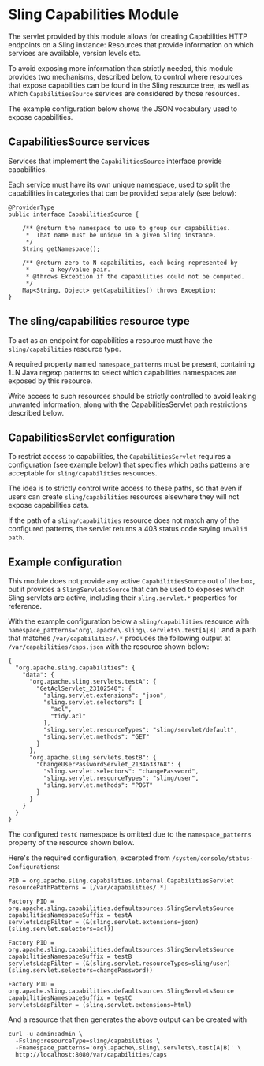 Sling Capabilities Module
=========================

The servlet provided by this module allows for creating Capabilities HTTP endpoints
on a Sling instance: Resources that provide information on which services are available,
version levels etc.

To avoid exposing more information than strictly needed, this module provides two mechanisms, 
described below, to control where resources that expose capabilities can be found in the Sling 
resource tree, as well as which `CapabilitiesSource` services are considered by those resources.

The example configuration below shows the JSON vocabulary used to expose capabilities.

CapabilitiesSource services
----------------------------

Services that implement the `CapabilitiesSource` interface provide capabilities.

Each service must have its own unique namespace, used to split the capabilities in
categories that can be provided separately (see below):

    @ProviderType
    public interface CapabilitiesSource {

        /** @return the namespace to use to group our capabilities.
         *  That name must be unique in a given Sling instance.
         */
        String getNamespace();

        /** @return zero to N capabilities, each being represented by
         *      a key/value pair.
         * @throws Exception if the capabilities could not be computed.
         */
        Map<String, Object> getCapabilities() throws Exception;
    }
    
The sling/capabilities resource type
------------------------------------

To act as an endpoint for capabilities a resource must have the `sling/capabilities`
resource type.

A required property named `namespace_patterns` must be present, containing 1..N Java
regexp patterns to select which capabilities namespaces are exposed by this resource.

Write access to such resources should be strictly controlled to avoid leaking unwanted
information, along with the CapabilitiesServlet path restrictions described below.

CapabilitiesServlet configuration
---------------------------------
To restrict access to capabilities, the `CapabilitiesServlet` requires a configuration
(see example below) that specifies which paths patterns are acceptable for `sling/capabilities` 
resources.

The idea is to strictly control write access to these paths, so that even if users can create
`sling/capabilities` resources elsewhere they will not expose capabilities data.

If the path of a `sling/capabilities` resource does not match any of the configured patterns,
the servlet returns a 403 status code saying `Invalid path`.

Example configuration
---------------------
This module does not provide any active `CapabilitiesSource` out of the box, but it provides a
`SlingServletsSource` that can be used to exposes which Sling servlets are active, including their
`sling.servlet.*` properties for reference.

With the example configuration below a `sling/capabilities` resource with 
`namespace_patterns='org\.apache\.sling\.servlets\.test[A|B]'` and a path that matches `/var/capabilities/.*`
produces the following output at `/var/capabilities/caps.json` with the resource shown 
below:

    {
      "org.apache.sling.capabilities": {
        "data": {
          "org.apache.sling.servlets.testA": {
            "GetAclServlet_23102540": {
              "sling.servlet.extensions": "json",
              "sling.servlet.selectors": [
                "acl",
                "tidy.acl"
              ],
              "sling.servlet.resourceTypes": "sling/servlet/default",
              "sling.servlet.methods": "GET"
            }
          },
          "org.apache.sling.servlets.testB": {
            "ChangeUserPasswordServlet_2134633768": {
              "sling.servlet.selectors": "changePassword",
              "sling.servlet.resourceTypes": "sling/user",
              "sling.servlet.methods": "POST"
            }
          }
        }
      }
    }

The configured `testC` namespace is omitted due to the `namespace_patterns` property of the resource shown below.

Here's the required configuration, excerpted from `/system/console/status-Configurations`:

    PID = org.apache.sling.capabilities.internal.CapabilitiesServlet
    resourcePathPatterns = [/var/capabilities/.*]

	Factory PID = org.apache.sling.capabilities.defaultsources.SlingServletsSource
	capabilitiesNamespaceSuffix = testA
	servletsLdapFilter = (&(sling.servlet.extensions=json)(sling.servlet.selectors=acl))    
	
	Factory PID = org.apache.sling.capabilities.defaultsources.SlingServletsSource
	capabilitiesNamespaceSuffix = testB
	servletsLdapFilter = (&(sling.servlet.resourceTypes=sling/user)(sling.servlet.selectors=changePassword))

	Factory PID = org.apache.sling.capabilities.defaultsources.SlingServletsSource
	capabilitiesNamespaceSuffix = testC
	servletsLdapFilter = (sling.servlet.extensions=html)

And a resource that then generates the above output can be created with

    curl -u admin:admin \
      -Fsling:resourceType=sling/capabilities \
      -Fnamespace_patterns='org\.apache\.sling\.servlets\.test[A|B]' \
      http://localhost:8080/var/capabilities/caps
